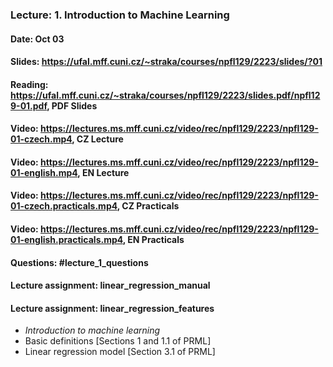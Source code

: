 ### Lecture: 1. Introduction to Machine Learning
#### Date: Oct 03
#### Slides: https://ufal.mff.cuni.cz/~straka/courses/npfl129/2223/slides/?01
#### Reading: https://ufal.mff.cuni.cz/~straka/courses/npfl129/2223/slides.pdf/npfl129-01.pdf, PDF Slides
#### Video: https://lectures.ms.mff.cuni.cz/video/rec/npfl129/2223/npfl129-01-czech.mp4, CZ Lecture
#### Video: https://lectures.ms.mff.cuni.cz/video/rec/npfl129/2223/npfl129-01-english.mp4, EN Lecture
#### Video: https://lectures.ms.mff.cuni.cz/video/rec/npfl129/2223/npfl129-01-czech.practicals.mp4, CZ Practicals
#### Video: https://lectures.ms.mff.cuni.cz/video/rec/npfl129/2223/npfl129-01-english.practicals.mp4, EN Practicals
#### Questions: #lecture_1_questions
#### Lecture assignment: linear_regression_manual
#### Lecture assignment: linear_regression_features

- _Introduction to machine learning_
- Basic definitions [Sections 1 and 1.1 of PRML]
- Linear regression model [Section 3.1 of PRML]
